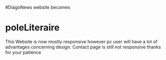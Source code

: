 #DiagoNews website
becomes
# poleLiteraire
This Website is now mostly responsive however pc user will have a lot of advantages concerning design.
Contact page is still not responsive thanks for your patience

